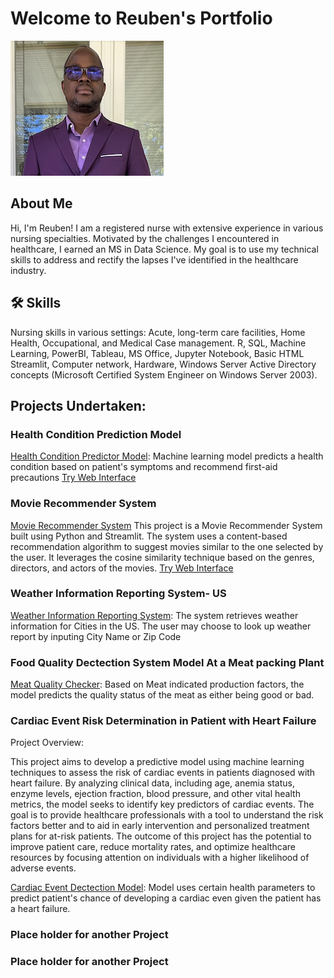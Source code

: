 
# Welcome to Reuben's Portfolio


![recent photo](https://github.com/wuahmartor/portfolio/blob/main/reuben_photo.png?raw=true)
## About Me
Hi, I'm Reuben! I am a registered nurse with extensive experience in various nursing specialties. Motivated by the challenges I encountered in healthcare, I earned an MS in Data Science. My goal is to use my technical skills to address and rectify the lapses I've identified in the healthcare industry.

## 🛠 Skills
Nursing skills in various settings: Acute, long-term care facilities, Home Health, Occupational, and Medical Case management. R, SQL, Machine Learning, PowerBI, Tableau, MS Office, Jupyter Notebook, Basic HTML Streamlit, Computer network, Hardware, Windows Server Active Directory concepts (Microsoft Certified System Engineer on Windows Server 2003).

## Projects Undertaken:

### Health Condition Prediction Model 
[Health Condition Predictor Model](https://github.com/wuahmartor/portfolio/blob/main/diseasePredictionSystem/disease_prediction.ipynb): Machine learning model predicts a health condition based on patient's symptoms and recommend first-aid precautions
[Try Web Interface]( http://192.168.12.76:8501)


### Movie Recommender System
[Movie Recommender System](https://github.com/wuahmartor/portfolio/blob/main/movieRecommender/movieRecommender.py)
This project is a Movie Recommender System built using Python and Streamlit. The system uses a content-based recommendation algorithm to suggest movies similar to the one selected by the user. It leverages the cosine similarity technique based on the genres, directors, and actors of the movies.
[Try Web Interface]( http://192.168.12.76:8501)


### Weather Information Reporting System- US 
[Weather Information Reporting System](https://github.com/wuahmartor/portfolio/blob/main/weatherReportSystem/weatherReportSystem.py):
The system retrieves weather information for Cities in the US. The user may choose to look up weather report by inputing City Name or Zip Code



### Food Quality Dectection System Model At a Meat packing Plant
[Meat Quality Checker](
https://github.com/wuahmartor/portfolio/blob/main/foodQualityDetectionSystem/foodQualityDectection.ipynb): Based on Meat indicated production factors, the model predicts the quality status of the meat as either being good or bad. 


### Cardiac Event Risk Determination in Patient with Heart Failure 
Project Overview:

This project aims to develop a predictive model using machine learning techniques to assess the risk of cardiac events in patients diagnosed with heart failure. By analyzing clinical data, including age, anemia status, enzyme levels, ejection fraction, blood pressure, and other vital health metrics, the model seeks to identify key predictors of cardiac events. The goal is to provide healthcare professionals with a tool to understand the risk factors better and to aid in early intervention and personalized treatment plans for at-risk patients. The outcome of this project has the potential to improve patient care, reduce mortality rates, and optimize healthcare resources by focusing attention on individuals with a higher likelihood of adverse events.

[Cardiac Event Dectection Model](https://github.com/wuahmartor/portfolio/blob/main/heartFailurePredictionModel/heartFailurePrediction.ipynb): Model uses certain health parameters to predict patient's chance of developing a cardiac even given the patient has a heart failure. 


### Place holder for another Project

### Place holder for another Project

